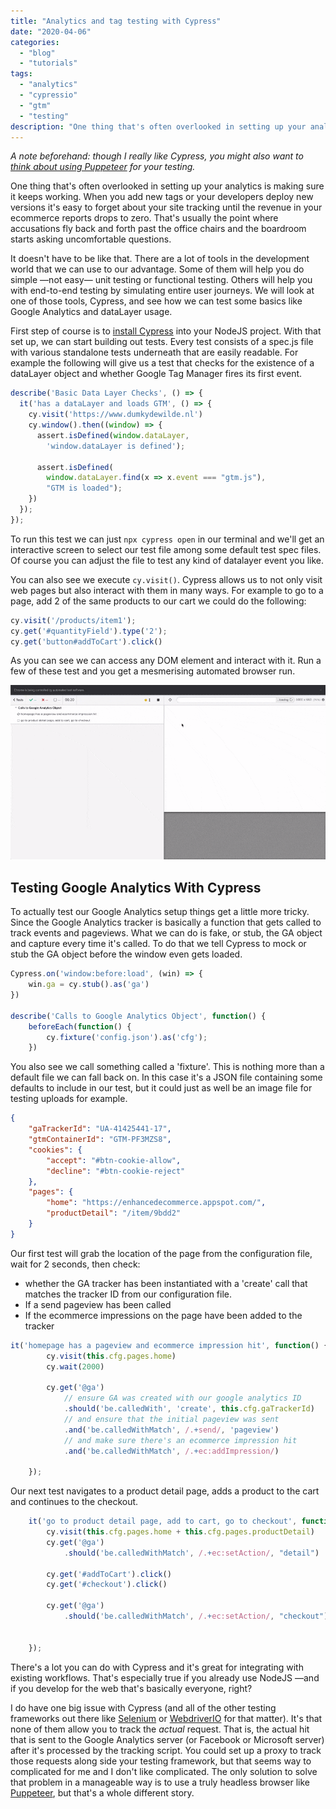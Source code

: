 ```yaml
---
title: "Analytics and tag testing with Cypress"
date: "2020-04-06"
categories: 
  - "blog"
  - "tutorials"
tags: 
  - "analytics"
  - "cypressio"
  - "gtm"
  - "testing"
description: "One thing that's often overlooked in setting up your analytics is making sure it keeps working. When you add new tags or your developers deploy new versions it's easy to forget about your site tracking until the revenue in your ecommerce reports drops to zero. That's usually the point where accusations fly back and forth past the office chairs and the boardroom starts asking uncomfortable questions. So let's set up some tests for your analytics and tag management."
---
```


_A note beforehand: though I really like Cypress, you might also want to [think about using Puppeteer](https://www.dumkydewilde.nl/2020/04/using-puppeteer-to-automate-your-google-analytics-testing/) for your testing._

One thing that's often overlooked in setting up your analytics is making sure it keeps working. When you add new tags or your developers deploy new versions it's easy to forget about your site tracking until the revenue in your ecommerce reports drops to zero. That's usually the point where accusations fly back and forth past the office chairs and the boardroom starts asking uncomfortable questions.

It doesn't have to be like that. There are a lot of tools in the development world that we can use to our advantage. Some of them will help you do simple —not easy— unit testing or functional testing. Others will help you with end-to-end testing by simulating entire user journeys. We will look at one of those tools, Cypress, and see how we can test some basics like Google Analytics and dataLayer usage.

First step of course is to [install Cypress](https://docs.cypress.io/guides/getting-started/installing-cypress.html#npm-install) into your NodeJS project. With that set up, we can start building out tests. Every test consists of a spec.js file with various standalone tests underneath that are easily readable. For example the following will give us a test that checks for the existence of a dataLayer object and whether Google Tag Manager fires its first event.

```javascript
describe('Basic Data Layer Checks', () => {
  it('has a dataLayer and loads GTM', () => {
    cy.visit('https://www.dumkydewilde.nl')
    cy.window().then((window) => {
      assert.isDefined(window.dataLayer, 
        'window.dataLayer is defined');

      assert.isDefined(
        window.dataLayer.find(x => x.event === "gtm.js"), 
        "GTM is loaded");
    })
  });
});
```

To run this test we can just `npx cypress open` in our terminal and we'll get an interactive screen to select our test file among some default test spec files. Of course you can adjust the file to test any kind of datalayer event you like.

You can also see we execute `cy.visit()`. Cypress allows us to not only visit web pages but also interact with them in many ways. For example to go to a page, add 2 of the same products to our cart we could do the following:

```javascript
cy.visit('/products/item1');
cy.get('#quantityField').type('2');
cy.get('button#addToCart').click()
```

As you can see we can access any DOM element and interact with it. Run a few of these test and you get a mesmerising automated browser run.

![](images/cypress-google-analytics-run-tests.gif)

## Testing Google Analytics With Cypress

To actually test our Google Analytics setup things get a little more tricky. Since the Google Analytics tracker is basically a function that gets called to track events and pageviews. What we can do is fake, or stub, the GA object and capture every time it's called. To do that we tell Cypress to mock or stub the GA object before the window even gets loaded.

```javascript
Cypress.on('window:before:load', (win) => {
    win.ga = cy.stub().as('ga')
})

describe('Calls to Google Analytics Object', function() {
    beforeEach(function() {
        cy.fixture('config.json').as('cfg');
    })
```

You also see we call something called a 'fixture'. This is nothing more than a default file we can fall back on. In this case it's a JSON file containing some defaults to include in our test, but it could just as well be an image file for testing uploads for example.

```json
{
    "gaTrackerId": "UA-41425441-17",
    "gtmContainerId": "GTM-PF3MZS8",
    "cookies": {
        "accept": "#btn-cookie-allow",
        "decline": "#btn-cookie-reject"
    },
    "pages": {
        "home": "https://enhancedecommerce.appspot.com/",
        "productDetail": "/item/9bdd2"
    }
}
```

Our first test will grab the location of the page from the configuration file, wait for 2 seconds, then check:

- whether the GA tracker has been instantiated with a 'create' call that matches the tracker ID from our configuration file.
- If a send pageview has been called
- If the ecommerce impressions on the page have been added to the tracker

```javascript
it('homepage has a pageview and ecommerce impression hit', function() {
        cy.visit(this.cfg.pages.home)
        cy.wait(2000)

        cy.get('@ga')
            // ensure GA was created with our google analytics ID
            .should('be.calledWith', 'create', this.cfg.gaTrackerId)
            // and ensure that the initial pageview was sent
            .and('be.calledWithMatch', /.+send/, 'pageview')
            // and make sure there's an ecommerce impression hit
            .and('be.calledWithMatch', /.+ec:addImpression/)

    });
```

Our next test navigates to a product detail page, adds a product to the cart and continues to the checkout.

```javascript
    it('go to product detail page, add to cart, go to checkout', function() {
        cy.visit(this.cfg.pages.home + this.cfg.pages.productDetail)
        cy.get('@ga')
            .should('be.calledWithMatch', /.+ec:setAction/, "detail")

        cy.get('#addToCart').click()
        cy.get('#checkout').click()

        cy.get('@ga')
            .should('be.calledWithMatch', /.+ec:setAction/, "checkout")


    });
```

There's a lot you can do with Cypress and it's great for integrating with existing workflows. That's especially true if you already use NodeJS —and if you develop for the web that's basically everyone, right?

I do have one big issue with Cypress (and all of the other testing frameworks out there like [Selenium](https://www.selenium.dev) or [WebdriverIO](https://webdriver.io) for that matter). It's that none of them allow you to track the _actual_ request. That is, the actual hit that is sent to the Google Analytics server (or Facebook or Microsoft server) after it's processed by the tracking script. You could set up a proxy to track those requests along side your testing framework, but that seems way to complicated for me and I don't like complicated. The only solution to solve that problem in a manageable way is to use a truly headless browser like [Puppeteer](https://github.com/puppeteer/puppeteer), but that's a whole different story.
